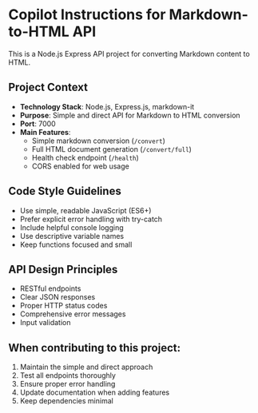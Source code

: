 <!-- Use this file to provide workspace-specific custom instructions to Copilot. For more details, visit https://code.visualstudio.com/docs/copilot/copilot-customization#_use-a-githubcopilotinstructionsmd-file -->

# Copilot Instructions for Markdown-to-HTML API

This is a Node.js Express API project for converting Markdown content to HTML.

## Project Context
- **Technology Stack**: Node.js, Express.js, markdown-it
- **Purpose**: Simple and direct API for Markdown to HTML conversion
- **Port**: 7000
- **Main Features**: 
  - Simple markdown conversion (`/convert`)
  - Full HTML document generation (`/convert/full`)
  - Health check endpoint (`/health`)
  - CORS enabled for web usage

## Code Style Guidelines
- Use simple, readable JavaScript (ES6+)
- Prefer explicit error handling with try-catch
- Include helpful console logging
- Use descriptive variable names
- Keep functions focused and small

## API Design Principles
- RESTful endpoints
- Clear JSON responses
- Proper HTTP status codes
- Comprehensive error messages
- Input validation

## When contributing to this project:
1. Maintain the simple and direct approach
2. Test all endpoints thoroughly
3. Ensure proper error handling
4. Update documentation when adding features
5. Keep dependencies minimal
